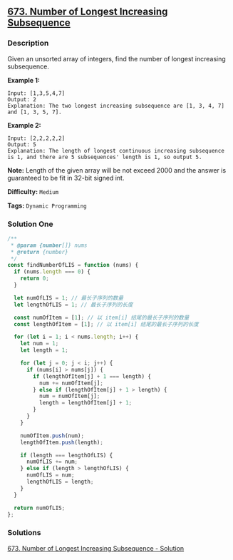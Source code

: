## [673. Number of Longest Increasing Subsequence](https://leetcode.com/problems/number-of-longest-increasing-subsequence/)

### Description

Given an unsorted array of integers, find the number of longest increasing subsequence.

**Example 1:**

```
Input: [1,3,5,4,7]
Output: 2
Explanation: The two longest increasing subsequence are [1, 3, 4, 7] and [1, 3, 5, 7].
```

**Example 2:**

```
Input: [2,2,2,2,2]
Output: 5
Explanation: The length of longest continuous increasing subsequence is 1, and there are 5 subsequences' length is 1, so output 5.
```

**Note:** Length of the given array will be not exceed 2000 and the answer is guaranteed to be fit in 32-bit signed int.

**Difficulty:** `Medium`

**Tags:** `Dynamic Programming`

### Solution One

```javascript
/**
 * @param {number[]} nums
 * @return {number}
 */
const findNumberOfLIS = function (nums) {
  if (nums.length === 0) {
    return 0;
  }

  let numOfLIS = 1; // 最长子序列的数量
  let lengthOfLIS = 1; // 最长子序列的长度

  const numOfItem = [1]; // 以 item[i] 结尾的最长子序列的数量
  const lengthOfItem = [1]; // 以 item[i] 结尾的最长子序列的长度

  for (let i = 1; i < nums.length; i++) {
    let num = 1;
    let length = 1;

    for (let j = 0; j < i; j++) {
      if (nums[i] > nums[j]) {
        if (lengthOfItem[j] + 1 === length) {
          num += numOfItem[j];
        } else if (lengthOfItem[j] + 1 > length) {
          num = numOfItem[j];
          length = lengthOfItem[j] + 1;
        }
      }
    }

    numOfItem.push(num);
    lengthOfItem.push(length);

    if (length === lengthOfLIS) {
      numOfLIS += num;
    } else if (length > lengthOfLIS) {
      numOfLIS = num;
      lengthOfLIS = length;
    }
  }

  return numOfLIS;
};
```

### Solutions

[673. Number of Longest Increasing Subsequence - Solution](https://leetcode.com/problems/number-of-longest-increasing-subsequence/solution/)
